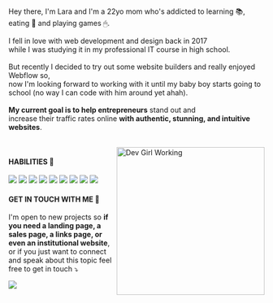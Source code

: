 <p> 
  Hey there, I'm Lara and I'm a 22yo mom who's addicted to learning 📚, eating 🍣 and playing games 🖱.
  <br><br>
  I fell in love with web development and design back in 2017 <br>
  while I was studying it in my professional IT course in high school.
  <br><br>
  But recently I decided to try out some website builders and really enjoyed Webflow so, <br>
  now I'm looking forward to working with it until my baby boy starts going to school (no way I can code with him around yet ahah).
  <br><br>
  <b>My current goal is to help entrepreneurs</b> stand out and <br>
  increase their traffic rates online <b>with authentic, stunning, and intuitive websites</b>.
</p>
<br>

<img src="https://i.imgur.com/JPbb9cS.gif" align="right" height="291px" alt="Dev Girl Working">

<h4> HABILITIES 🚀 </h4>
<p align="left">
  <img src="https://img.shields.io/badge/HTML5-E34F26?style=for-the-badge&logo=html5&logoColor=white" />
  <img src="https://img.shields.io/badge/CSS3-1572B6?style=for-the-badge&logo=css3&logoColor=white" />
  <img src="https://img.shields.io/badge/JavaScript-202020?style=for-the-badge&logo=javascript&logoColor=F7DF1E" />
  <img src="https://img.shields.io/badge/jquery-7be070.svg?style=for-the-badge&logo=jquery&logoColor=white" />
  <img src="https://img.shields.io/badge/SASS-hotpink.svg?style=for-the-badge&logo=SASS&logoColor=white" />
  <img src="https://img.shields.io/badge/php-%23777BB4.svg?style=for-the-badge&logo=php&logoColor=white" />
  <img src="https://img.shields.io/badge/mysql-3a3a3a.svg?style=for-the-badge&logo=mysql&logoColor=white" />
  <img src="https://img.shields.io/badge/figma-982ce0.svg?style=for-the-badge&logo=figma&logoColor=white" />
  <img src="https://img.shields.io/badge/Webflow-%234353FF.svg?style=for-the-badge&logo=webflow&logoColor=white" />
</p>

<h4> GET IN TOUCH WITH ME 📲 </h4>
<p align="left">
  I'm open to new projects so <b>if you need a landing page, a sales page, a links page, or even an institutional website</b>, or if you just want to connect and speak about this topic feel free to get in touch ⤵️
</p>

<a href="https://laragraysse.com/links" alt="Lara's Website">
<img src="https://img.shields.io/badge/Portfolio-%23000000.svg?style=for-the-badge&logo=firefox&logoColor=#FF7139"/>
</a>

<!-- A LOT OF THANKS TO https://github.com/iuricode AND https://github.com/Ileriayo/markdown-badges FOR THE ICONS AND PROFILE INSPIRATION FOR GITHUB -->
